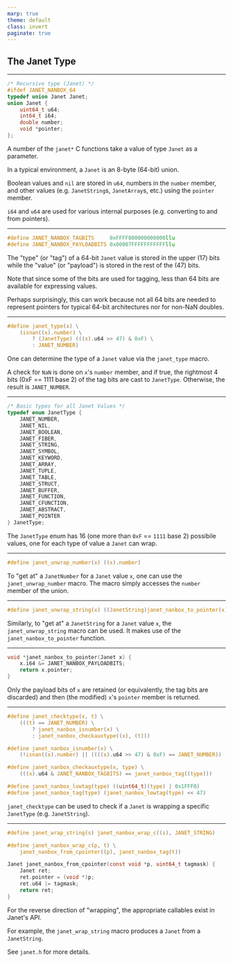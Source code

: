 ```yaml
---
marp: true
theme: default
class: invert
paginate: true
---
```


## The Janet Type

---

```c
/* Recursive type (Janet) */
#ifdef JANET_NANBOX_64
typedef union Janet Janet;
union Janet {
    uint64_t u64;
    int64_t i64;
    double number;
    void *pointer;
};
```

A number of the `janet*` C functions take a value of type `Janet` as a parameter.

In a typical environment, a `Janet` is an 8-byte (64-bit) union.

Boolean values and `nil` are stored in `u64`, numbers in the `number` member, and other values (e.g. `JanetString`s, `JanetArray`s, etc.) using the `pointer` member.

`i64` and `u64` are used for various internal purposes (e.g. converting to and from pointers).

---

```c
#define JANET_NANBOX_TAGBITS     0xFFFF800000000000llu
#define JANET_NANBOX_PAYLOADBITS 0x00007FFFFFFFFFFFllu
```

The "type" (or "tag") of a 64-bit `Janet` value is stored in the upper (17) bits while the "value" (or "payload") is stored in the rest of the (47) bits.

Note that since some of the bits are used for tagging, less than 64 bits are available for expressing values.

Perhaps surprisingly, this can work because not all 64 bits are needed to represent pointers for typical 64-bit architectures nor for non-NaN doubles.

---

```c
#define janet_type(x) \
    (isnan((x).number) \
        ? (JanetType) (((x).u64 >> 47) & 0xF) \
        : JANET_NUMBER)
```

One can determine the type of a `Janet` value via the `janet_type` macro.

A check for `NaN` is done on `x`'s `number` member, and if true, the rightmost 4 bits (0xF == 1111 base 2) of the tag bits are cast to `JanetType`.  Otherwise, the result is `JANET_NUMBER`.

---

```c
/* Basic types for all Janet Values */
typedef enum JanetType {
    JANET_NUMBER,
    JANET_NIL,
    JANET_BOOLEAN,
    JANET_FIBER,
    JANET_STRING,
    JANET_SYMBOL,
    JANET_KEYWORD,
    JANET_ARRAY,
    JANET_TUPLE,
    JANET_TABLE,
    JANET_STRUCT,
    JANET_BUFFER,
    JANET_FUNCTION,
    JANET_CFUNCTION,
    JANET_ABSTRACT,
    JANET_POINTER
} JanetType;
```

The `JanetType` enum has 16 (one more than `0xF` == `1111` base 2) possibile values, one for each type of value a `Janet` can wrap.

---

```c
#define janet_unwrap_number(x) ((x).number)
```


To "get at" a `JanetNumber` for a `Janet` value `x`, one can use the `janet_unwrap_number` macro.  The macro simply accesses the `number` member of the union.

---

```c
#define janet_unwrap_string(x) ((JanetString)janet_nanbox_to_pointer(x))
```

Similarly, to "get at" a `JanetString` for a `Janet` value `x`, the `janet_unwrap_string` macro can be used.  It makes use of the `janet_nanbox_to_pointer` function.

---

```c
void *janet_nanbox_to_pointer(Janet x) {
    x.i64 &= JANET_NANBOX_PAYLOADBITS;
    return x.pointer;
}
```

Only the payload bits of `x` are retained (or equivalently, the tag bits are discarded) and then (the modified) `x`'s `pointer` member is returned.

---

```c
#define janet_checktype(x, t) \
    (((t) == JANET_NUMBER) \
        ? janet_nanbox_isnumber(x) \
        : janet_nanbox_checkauxtype((x), (t)))

#define janet_nanbox_isnumber(x) \
    (!isnan((x).number) || ((((x).u64 >> 47) & 0xF) == JANET_NUMBER))

#define janet_nanbox_checkauxtype(x, type) \
    (((x).u64 & JANET_NANBOX_TAGBITS) == janet_nanbox_tag((type)))

#define janet_nanbox_lowtag(type) ((uint64_t)(type) | 0x1FFF0)
#define janet_nanbox_tag(type) (janet_nanbox_lowtag(type) << 47)
```

`janet_checktype` can be used to check if a `Janet` is wrapping a specific `JanetType` (e.g. `JanetString`).

---

```c
#define janet_wrap_string(s) janet_nanbox_wrap_c((s), JANET_STRING)

#define janet_nanbox_wrap_c(p, t) \
    janet_nanbox_from_cpointer((p), janet_nanbox_tag(t))

Janet janet_nanbox_from_cpointer(const void *p, uint64_t tagmask) {
    Janet ret;
    ret.pointer = (void *)p;
    ret.u64 |= tagmask;
    return ret;
}
```

For the reverse direction of "wrapping", the appropriate callables exist in Janet's API.

For example, the `janet_wrap_string` macro produces a `Janet` from a `JanetString`.

See `janet.h` for more details.


